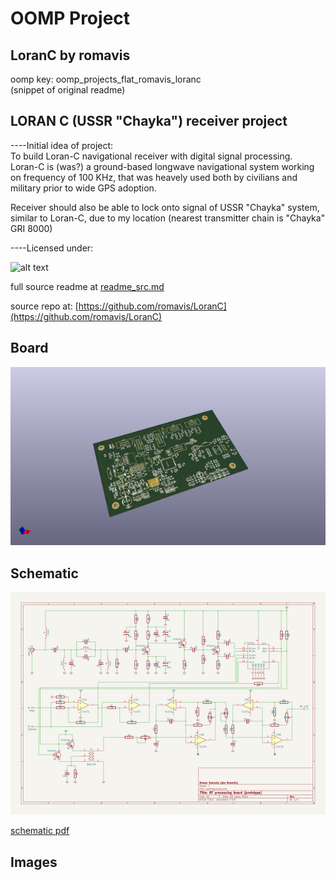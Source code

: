 # OOMP Project  
## LoranC  by romavis  
  
oomp key: oomp_projects_flat_romavis_loranc  
(snippet of original readme)  
  
LORAN C (USSR "Chayka") receiver project  
----  
  
----Initial idea of project:  
To build Loran-C navigational receiver with digital signal processing.    
Loran-C is (was?) a ground-based longwave navigational system working on frequency of 100 KHz, that was heavely used both by civilians and military prior to wide GPS adoption.  
  
Receiver should also be able to lock onto signal of USSR "Chayka" system, similar to Loran-C, due to my location (nearest transmitter chain is "Chayka" GRI 8000)  
  
----Licensed under:  
  
![alt text](http://i.creativecommons.org/l/by-sa/4.0/88x31.png "CC-BY-SA")  
  
  
  full source readme at [readme_src.md](readme_src.md)  
  
source repo at: [https://github.com/romavis/LoranC](https://github.com/romavis/LoranC)  
## Board  
  
[![working_3d.png](working_3d_600.png)](working_3d.png)  
## Schematic  
  
[![working_schematic.png](working_schematic_600.png)](working_schematic.png)  
  
[schematic pdf](working_schematic.pdf)  
## Images  
